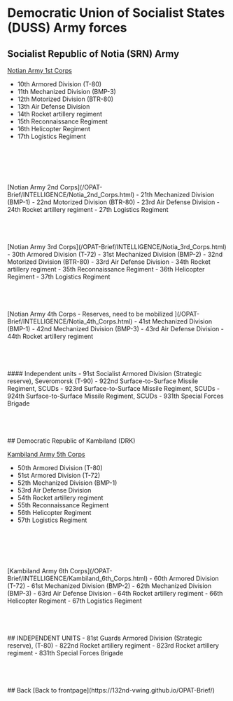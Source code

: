 # Democratic Union of Socialist States (DUSS) Army forces

## Socialist Republic of Notia (SRN) Army 
[Notian Army 1st Corps](/OPAT-Brief/INTELLIGENCE/Notia_1st_Corps.html)
- 10th Armored Division (T-80)
- 11th Mechanized Division (BMP-3)
- 12th Motorized Division (BTR-80)
- 13th Air Defense Division
- 14th Rocket artillery regiment
- 15th Reconnaissance Regiment
- 16th Helicopter Regiment
- 17th Logistics Regiment
<br>
<br>
<br>
<br>
<br>
[Notian Army 2nd Corps](/OPAT-Brief/INTELLIGENCE/Notia_2nd_Corps.html) 
- 21th Mechanized Division (BMP-1)
- 22nd Motorized Division (BTR-80)
- 23rd Air Defense Division
- 24th Rocket artillery regiment
- 27th Logistics Regiment

<br>
<br>
<br>
<br>
<br>
[Notian Army 3rd Corps](/OPAT-Brief/INTELLIGENCE/Notia_3rd_Corps.html) 
- 30th Armored Division (T-72)
- 31st Mechanized Division (BMP-2)
- 32nd Motorized Division (BTR-80)
- 33rd Air Defense Division
- 34th Rocket artillery regiment
- 35th Reconnaissance Regiment
- 36th Helicopter Regiment
- 37th Logistics Regiment
<br>
<br>
<br>
<br>
<br>
[Notian Army 4th Corps - Reserves, need to be mobilized ](/OPAT-Brief/INTELLIGENCE/Notia_4th_Corps.html) 
- 41st Mechanized Division (BMP-1)
- 42nd Mechanized Division (BMP-3)
- 43rd Air Defense Division
- 44th Rocket artillery regiment

<br>
<br>
<br>
<br>
<br>
#### Independent units
- 91st Socialist Armored Division (Strategic reserve), Severomorsk  (T-90)
- 922nd Surface-to-Surface Missile Regiment, SCUDs 
- 923rd Surface-to-Surface Missile Regiment, SCUDs  
- 924th Surface-to-Surface Missile Regiment, SCUDs  
- 931th Special Forces Brigade
<br>
<br>
<br>
<br>
<br>
## Democratic Republic of Kambiland (DRK) 

[Kambiland Army 5th Corps](/OPAT-Brief/INTELLIGENCE/Kambiland_5th_Corps.html) 
- 50th Armored Division (T-80)
- 51st Armored Division (T-72)
- 52th Mechanized Division (BMP-1)
- 53rd Air Defense Division
- 54th Rocket artillery regiment
- 55th Reconnaissance Regiment
- 56th Helicopter Regiment
- 57th Logistics Regiment
<br>
<br>
<br>
<br>
<br>
[Kambiland Army 6th Corps](/OPAT-Brief/INTELLIGENCE/Kambiland_6th_Corps.html) 
- 60th Armored Division (T-72)
- 61st Mechanized Division (BMP-2)
- 62th Mechanized Division (BMP-3)
- 63rd Air Defense Division
- 64th Rocket artillery regiment
- 66th Helicopter Regiment
- 67th Logistics Regiment
<br>
<br>
<br>
<br>
<br>
## INDEPENDENT UNITS
- 81st  Guards Armored Division (Strategic reserve),   (T-80)
- 822nd Rocket artillery regiment
- 823rd Rocket artillery regiment
- 831th Special Forces Brigade
<br>
<br>
<br>
<br>
<br>
## Back
[Back to frontpage](https://132nd-vwing.github.io/OPAT-Brief/)